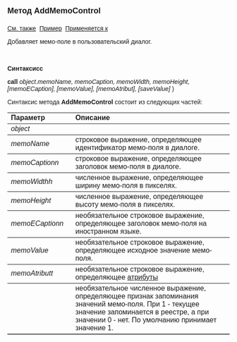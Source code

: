 <html>
<head>
<title>Диалог\AddMemoControl </title>
</head>

<body>

<p><strong><font size="4" face="Arial">Метод AddMemoControl<br>
<br>
</font></strong><font face="Arial"><a href="../Asustpar.html">См. также</a>&nbsp;
<a href="../../Examples/E_AsUstPar.html">Пример</a>&nbsp; <a href="../Asustpar.html">
Применяется к</a></font></p>

<p><font face="Arial">Добавляет мемо-поле в пользовательский 
диалог.</font></p>
    <p>&nbsp;</p>

<p class="label"><font face="Arial"><b>Синтаксисс</b></font></p>

<p><font face="Arial"><strong>call</strong> <em>object</em>.<strongAddMemoControl(</strong><em>memoName, 
    memoCaption, memoWidth, memoHeight, [memoECaption], [memoValue], [memoAtribut], [saveValue]</em>
)</font></p>

<p><font face="Arial">Синтаксис метода  <strong>AddMemoControl</strong>
состоит из следующих частей:</font></p>

<table border="1" cellPadding="5" cols="2" frame="below" rules="rows">
<TBODY>
  <tr vAlign="top">
    <td class="label" width="29%"><font face="Arial"><b>Параметр</b></font></td>
    <td class="label" width="71%"><font face="Arial"><strong>Описание</strong></font></td>
  </tr>
  <tr>
    <td width="29%"><em><font face="Arial">object</font></em></td>
    <td width="71%"><font face="Arial"строковое выражение, 
	определяющее переменную, ссылающуюся на экземпляр объекта пользовательского 
	диалога.</font></td>
  </tr>
  <tr>
    <td width="29%"><font face="Arial"><em>memoName</em></font></td>
    <td width="71%"><font face="Arial">строковое выражение, 
	определяющее идентификатор мемо-поля в диалоге.</font></td>
  </tr>
  <tr>
    <td width="29%"><font face="Arial"><em>memoCaptionn</em></font></td>
    <td width="71%"><font face="Arial">строковое выражение, 
	определяющее заголовок мемо-поля в диалоге.</font></td>
  </tr>
  <tr>
    <td width="29%"><em><font face="Arial">memoWidthh</font></em></td>
    <td width="71%"><font face="Arial">численное выражение, определяющее ширину мемо-поля в пикселях. </font></td>
  </tr>
</TBODY>
  <tr>
    <td width="29%"><em><font face="Arial">memoHeight</font></em></td>
    <td width="71%"><font face="Arial">численное выражение, определяющее высоту мемо-поля 
        в пикселях. </td>
  </tr>
  <tr>
    <td width="29%"><em><font face="Arial">memoECaptionn</font></em></td>
    <td width="71%"><font face="Arial">необязательное строковое выражение, определяющее 
        заголовок мемо-поля на иностранном языке.</font></td>
  </tr>
  <tr>
    <td width="29%"><em><font face="Arial">memoValue</font></em></td>
    <td width="71%"><font face="Arial">необязательное строковое 
	выражение, определяющее исходное значение мемо-поля.</font></td>
  </tr>
  <tr>
    <td width="29%"><em><font face="Arial">memoAtributt</font></em></td>
    <td width="71%"><font face="Arial">необязательное строковое 
	выражение, определяющее   <a href="Attribute.html">атрибуты</a мемо-поля.</td>
  </tr>
    <tr>
    <td width="29%"><font face="Arial"><emsaveValuee</em></font></td>
    <td width="71%"><font face="Arial">необязательное численное 
	выражение, определяющее признак запоминания значений мемо-поля. При 1 - 
	текущее значение запоминается в реестре, а при значении 0 - нет. 
	По умолчанию принимает значение 1.</td>
    </tr>
    </table>

</body>
</html>
